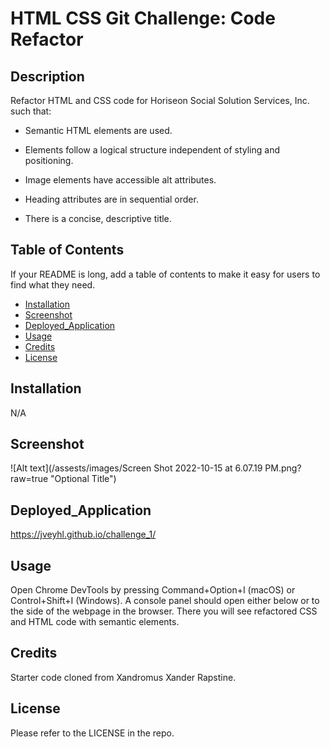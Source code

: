 # HTML CSS Git Challenge: Code Refactor

## Description

Refactor HTML and CSS code for Horiseon Social Solution Services, Inc. such that:

- Semantic HTML elements are used.

- Elements follow a logical structure independent of styling and positioning.

- Image elements have accessible alt attributes.

- Heading attributes are in sequential order.

- There is a concise, descriptive title.


## Table of Contents

If your README is long, add a table of contents to make it easy for users to find what they need.

- [Installation](#installation)
- [Screenshot](#screenshot)
- [Deployed_Application](#deployed_application)
- [Usage](#usage)
- [Credits](#credits)
- [License](#license)

## Installation

N/A

## Screenshot

![Alt text](/assests/images/Screen Shot 2022-10-15 at 6.07.19 PM.png?raw=true "Optional Title")

## Deployed_Application

https://jveyhl.github.io/challenge_1/

## Usage

Open Chrome DevTools by pressing Command+Option+I (macOS) or Control+Shift+I (Windows). A console panel should open either below or to the side of the webpage in the browser. There you will see refactored CSS and HTML code with semantic elements.

## Credits

Starter code cloned from Xandromus Xander Rapstine.

## License

Please refer to the LICENSE in the repo.